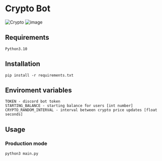 # Crypto Bot

![Crypto](https://cdn.discordapp.com/attachments/704387250351243425/1107713575277039739/crypto_proj_1.png)
![image](https://github.com/yoggys/cryptobot/assets/61660055/4c66fb2c-45fe-4a70-8d18-9f2df97f5933)

## Requirements

```
Python3.10
```

## Installation

```
pip install -r requirements.txt
```

## Enviroment variables

```
TOKEN - discord bot token
STARTING_BALANCE - starting balance for users [int number]
CRYPTO_RANDOM_INTERVAL - interval between crypto price updates [float seconds]
```

## Usage

### Production mode

```
python3 main.py
```
